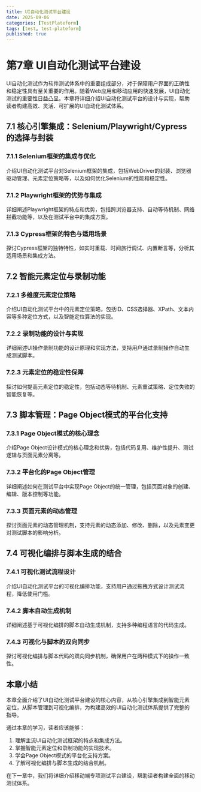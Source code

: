 ```yaml
---
title: UI自动化测试平台建设
date: 2025-09-06
categories: [TestPlateform]
tags: [test, test-plateform]
published: true
---
```


# 第7章 UI自动化测试平台建设

UI自动化测试作为软件测试体系中的重要组成部分，对于保障用户界面的正确性和稳定性具有至关重要的作用。随着Web应用和移动应用的快速发展，UI自动化测试的重要性日益凸显。本章将详细介绍UI自动化测试平台的设计与实现，帮助读者构建高效、灵活、可扩展的UI自动化测试体系。

## 7.1 核心引擎集成：Selenium/Playwright/Cypress的选择与封装

### 7.1.1 Selenium框架的集成与优化

介绍UI自动化测试平台对Selenium框架的集成，包括WebDriver的封装、浏览器驱动管理、元素定位策略等，以及如何优化Selenium的性能和稳定性。

### 7.1.2 Playwright框架的优势与集成

详细阐述Playwright框架的特点和优势，包括跨浏览器支持、自动等待机制、网络拦截功能等，以及在测试平台中的集成方案。

### 7.1.3 Cypress框架的特色与适用场景

探讨Cypress框架的独特特性，如实时重载、时间旅行调试、内置断言等，分析其适用场景和集成方法。

## 7.2 智能元素定位与录制功能

### 7.2.1 多维度元素定位策略

介绍UI自动化测试平台中的元素定位策略，包括ID、CSS选择器、XPath、文本内容等多种定位方式，以及智能定位算法的实现。

### 7.2.2 录制功能的设计与实现

详细阐述UI操作录制功能的设计原理和实现方法，支持用户通过录制操作自动生成测试脚本。

### 7.2.3 元素定位的稳定性保障

探讨如何提高元素定位的稳定性，包括动态等待机制、元素重试策略、定位失败的智能恢复等。

## 7.3 脚本管理：Page Object模式的平台化支持

### 7.3.1 Page Object模式的核心理念

介绍Page Object设计模式的核心理念和优势，包括代码复用、维护性提升、测试逻辑与页面元素分离等。

### 7.3.2 平台化的Page Object管理

详细阐述如何在测试平台中实现Page Object的统一管理，包括页面对象的创建、编辑、版本控制等功能。

### 7.3.3 页面元素的动态管理

探讨页面元素的动态管理机制，支持元素的动态添加、修改、删除，以及元素变更对测试脚本的影响分析。

## 7.4 可视化编排与脚本生成的结合

### 7.4.1 可视化测试流程设计

介绍UI自动化测试平台的可视化编排功能，支持用户通过拖拽方式设计测试流程，降低使用门槛。

### 7.4.2 脚本自动生成机制

详细阐述基于可视化编排的脚本自动生成机制，支持多种编程语言的代码生成。

### 7.4.3 可视化与脚本的双向同步

探讨可视化编排与脚本代码的双向同步机制，确保用户在两种模式下的操作一致性。

## 本章小结

本章全面介绍了UI自动化测试平台建设的核心内容，从核心引擎集成到智能元素定位，从脚本管理到可视化编排，为构建高效的UI自动化测试体系提供了完整的指导。

通过本章的学习，读者应该能够：

1. 理解主流UI自动化测试框架的特点和集成方法。
2. 掌握智能元素定位和录制功能的实现技术。
3. 学会Page Object模式的平台化支持方案。
4. 了解可视化编排与脚本生成的结合机制。

在下一章中，我们将详细介绍移动端专项测试平台建设，帮助读者构建全面的移动测试体系。